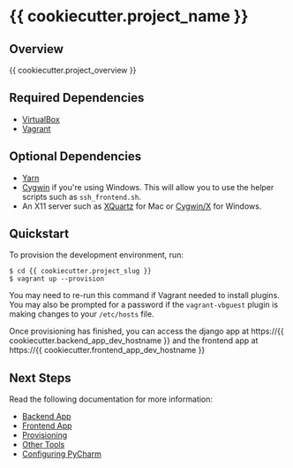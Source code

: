 # {{ cookiecutter.project_name }}

## Overview

{{ cookiecutter.project_overview }}

## Required Dependencies

* [VirtualBox](https://www.virtualbox.org/)
* [Vagrant](https://www.vagrantup.com/)

## Optional Dependencies

* [Yarn](https://yarnpkg.com/en/)
* [Cygwin](https://www.cygwin.com) if you're using Windows. This will allow you
  to use the helper scripts such as `ssh_frontend.sh`.
* An X11 server such as [XQuartz](https://www.xquartz.org) for Mac or
  [Cygwin/X](https://x.cygwin.com) for Windows.

## Quickstart

To provision the development environment, run:
```
$ cd {{ cookiecutter.project_slug }}
$ vagrant up --provision
```

You may need to re-run this command if Vagrant needed to install plugins.
You may also be prompted for a password if the `vagrant-vbguest` plugin is
making changes to your `/etc/hosts` file.

Once provisioning has finished, you can access the django app at https://{{ cookiecutter.backend_app_dev_hostname }}
and the frontend app at https://{{ cookiecutter.frontend_app_dev_hostname }}

## Next Steps

Read the following documentation for more information:

* [Backend App](docs/backend_app.md)
* [Frontend App](docs/frontend_app.md)
* [Provisioning](docs/provisioning.md)
* [Other Tools](docs/other_tools.md)
* [Configuring PyCharm](docs/configuring_pycharm.md)
